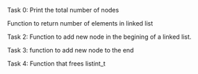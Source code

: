 Task 0: Print the total number of nodes

Function to return number of elements in linked list

Task 2: Function to add new node in the begining of a linked list.

Task 3: function to add new node to the end

Task 4: Function that frees listint_t
